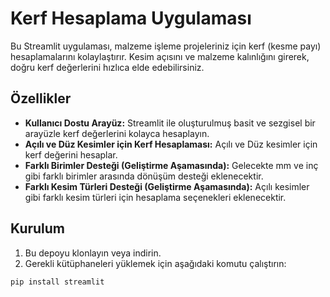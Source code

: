 # Kerf Hesaplama Uygulaması

Bu Streamlit uygulaması, malzeme işleme projeleriniz için kerf (kesme payı) hesaplamalarını kolaylaştırır. Kesim açısını ve malzeme kalınlığını girerek, doğru kerf değerlerini hızlıca elde edebilirsiniz.

## Özellikler

* **Kullanıcı Dostu Arayüz:** Streamlit ile oluşturulmuş basit ve sezgisel bir arayüzle kerf değerlerini kolayca hesaplayın.
* **Açılı ve Düz Kesimler için Kerf Hesaplaması:** Açılı ve Düz kesimler için kerf değerini hesaplar.
* **Farklı Birimler Desteği (Geliştirme Aşamasında):** Gelecekte mm ve inç gibi farklı birimler arasında dönüşüm desteği eklenecektir.
* **Farklı Kesim Türleri Desteği (Geliştirme Aşamasında):** Açılı kesimler gibi farklı kesim türleri için hesaplama seçenekleri eklenecektir.

## Kurulum

1. Bu depoyu klonlayın veya indirin.
2. Gerekli kütüphaneleri yüklemek için aşağıdaki komutu çalıştırın:

```bash
pip install streamlit
